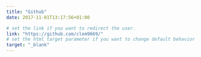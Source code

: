 ```yaml
---
title: "Github"
date: 2017-11-01T13:17:56+01:00

# set the link if you want to redirect the user.
link: "https://github.com/clem9669/"
# set the html target parameter if you want to change default behavior
target: "_blank"
---
```

